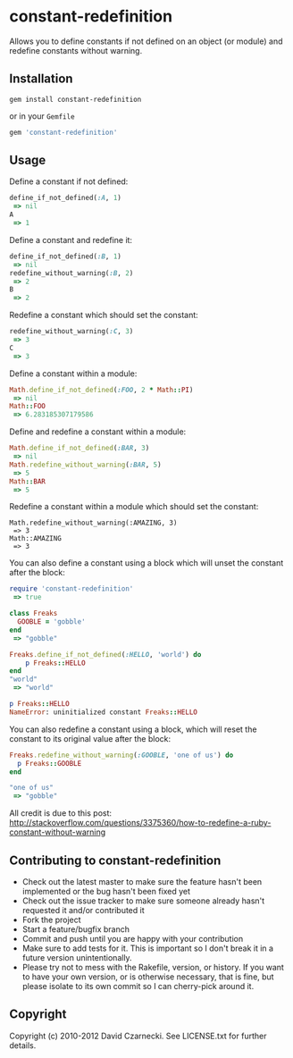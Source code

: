 # constant-redefinition

Allows you to define constants if not defined on an object (or module) and redefine constants without warning.

## Installation

`gem install constant-redefinition`

or in your `Gemfile`

```ruby
gem 'constant-redefinition'
```

## Usage

Define a constant if not defined:

```ruby
define_if_not_defined(:A, 1)
 => nil 
A
 => 1 
```

Define a constant and redefine it:

```ruby
define_if_not_defined(:B, 1)
 => nil 
redefine_without_warning(:B, 2)
 => 2 
B
 => 2 
```

Redefine a constant which should set the constant:    

```ruby
redefine_without_warning(:C, 3)
 => 3 
C
 => 3 
```

Define a constant within a module:

```ruby
Math.define_if_not_defined(:FOO, 2 * Math::PI)
 => nil 
Math::FOO
 => 6.283185307179586 
```

Define and redefine a constant within a module:

```ruby
Math.define_if_not_defined(:BAR, 3)
 => nil 
Math.redefine_without_warning(:BAR, 5)
 => 5 
Math::BAR
 => 5 
```

Redefine a constant within a module which should set the constant:

```
Math.redefine_without_warning(:AMAZING, 3)
 => 3 
Math::AMAZING
 => 3 
```

You can also define a constant using a block which will unset the constant after the block:

```ruby
require 'constant-redefinition'
 => true 

class Freaks
  GOOBLE = 'gobble'
end
 => "gobble" 

Freaks.define_if_not_defined(:HELLO, 'world') do
    p Freaks::HELLO
end
"world"
 => "world" 

p Freaks::HELLO
NameError: uninitialized constant Freaks::HELLO
```

You can also redefine a constant using a block, which will reset the constant to its original value after the block:

```ruby
Freaks.redefine_without_warning(:GOOBLE, 'one of us') do
  p Freaks::GOOBLE
end

"one of us"
 => "gobble" 
```

All credit is due to this post: http://stackoverflow.com/questions/3375360/how-to-redefine-a-ruby-constant-without-warning

## Contributing to constant-redefinition
 
* Check out the latest master to make sure the feature hasn't been implemented or the bug hasn't been fixed yet
* Check out the issue tracker to make sure someone already hasn't requested it and/or contributed it
* Fork the project
* Start a feature/bugfix branch
* Commit and push until you are happy with your contribution
* Make sure to add tests for it. This is important so I don't break it in a future version unintentionally.
* Please try not to mess with the Rakefile, version, or history. If you want to have your own version, or is otherwise necessary, that is fine, but please isolate to its own commit so I can cherry-pick around it.

## Copyright

Copyright (c) 2010-2012 David Czarnecki. See LICENSE.txt for further details.